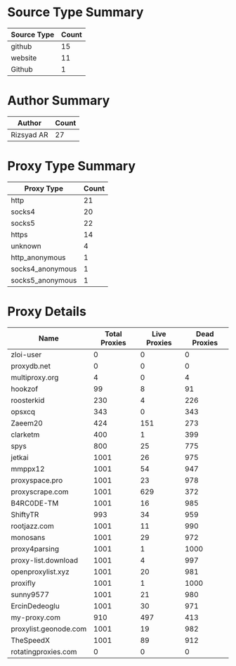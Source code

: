 # Source Type Summary

| Source Type | Count |
|-------------|-------|
| github | 15 |
| website | 11 |
| Github | 1 |


# Author Summary

| Author | Count |
|--------|-------|
| Rizsyad AR | 27 |


# Proxy Type Summary

| Proxy Type | Count |
|------------|-------|
| http | 21 |
| socks4 | 20 |
| socks5 | 22 |
| https | 14 |
| unknown | 4 |
| http_anonymous | 1 |
| socks4_anonymous | 1 |
| socks5_anonymous | 1 |


# Proxy Details

| Name | Total Proxies | Live Proxies | Dead Proxies |
|------|---------------|--------------|---------------|
| zloi-user | 0 | 0 | 0 |
| proxydb.net | 0 | 0 | 0 |
| multiproxy.org | 4 | 0 | 4 |
| hookzof | 99 | 8 | 91 |
| roosterkid | 230 | 4 | 226 |
| opsxcq | 343 | 0 | 343 |
| Zaeem20 | 424 | 151 | 273 |
| clarketm | 400 | 1 | 399 |
| spys | 800 | 25 | 775 |
| jetkai | 1001 | 26 | 975 |
| mmppx12 | 1001 | 54 | 947 |
| proxyspace.pro | 1001 | 23 | 978 |
| proxyscrape.com | 1001 | 629 | 372 |
| B4RC0DE-TM | 1001 | 16 | 985 |
| ShiftyTR | 993 | 34 | 959 |
| rootjazz.com | 1001 | 11 | 990 |
| monosans | 1001 | 29 | 972 |
| proxy4parsing | 1001 | 1 | 1000 |
| proxy-list.download | 1001 | 4 | 997 |
| openproxylist.xyz | 1001 | 20 | 981 |
| proxifly | 1001 | 1 | 1000 |
| sunny9577 | 1001 | 21 | 980 |
| ErcinDedeoglu | 1001 | 30 | 971 |
| my-proxy.com | 910 | 497 | 413 |
| proxylist.geonode.com | 1001 | 19 | 982 |
| TheSpeedX | 1001 | 89 | 912 |
| rotatingproxies.com | 0 | 0 | 0 |

